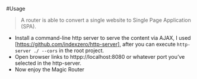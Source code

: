 #Usage
> A router is able to convert a single website to Single Page Application (SPA).

- Install a command-line http server to serve the content via AJAX, I used [https://github.com/indexzero/http-server], after you can execute `http-server ./ --cors` in the root project.
- Open browser links to httpp://localhost:8080 or whatever port you’ve selected in the http-server.
- Now enjoy the Magic Router
